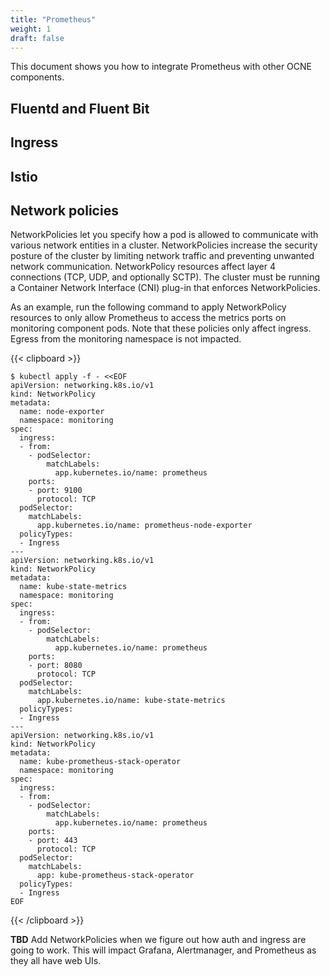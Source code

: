 ```yaml
---
title: "Prometheus"
weight: 1
draft: false
---
```

This document shows you how to integrate Prometheus with other OCNE components.

## Fluentd and Fluent Bit
## Ingress
## Istio
## Network policies
NetworkPolicies let you specify how a pod is allowed to communicate with various network entities in a cluster. NetworkPolicies increase the security posture of the cluster by limiting network traffic and preventing unwanted network communication. NetworkPolicy resources affect layer 4 connections (TCP, UDP, and optionally SCTP). The cluster must be running a Container Network Interface (CNI) plug-in that enforces NetworkPolicies.

As an example, run the following command to apply NetworkPolicy resources to only allow Prometheus to access the metrics ports on monitoring component pods. Note that these policies only affect ingress. Egress from the monitoring namespace is not impacted.

{{< clipboard >}}
<div class="highlight">

```
$ kubectl apply -f - <<EOF
apiVersion: networking.k8s.io/v1
kind: NetworkPolicy
metadata:
  name: node-exporter
  namespace: monitoring
spec:
  ingress:
  - from:
    - podSelector:
        matchLabels:
          app.kubernetes.io/name: prometheus
    ports:
    - port: 9100
      protocol: TCP
  podSelector:
    matchLabels:
      app.kubernetes.io/name: prometheus-node-exporter
  policyTypes:
  - Ingress
---
apiVersion: networking.k8s.io/v1
kind: NetworkPolicy
metadata:
  name: kube-state-metrics
  namespace: monitoring
spec:
  ingress:
  - from:
    - podSelector:
        matchLabels:
          app.kubernetes.io/name: prometheus
    ports:
    - port: 8080
      protocol: TCP
  podSelector:
    matchLabels:
      app.kubernetes.io/name: kube-state-metrics
  policyTypes:
  - Ingress
---
apiVersion: networking.k8s.io/v1
kind: NetworkPolicy
metadata:
  name: kube-prometheus-stack-operator
  namespace: monitoring
spec:
  ingress:
  - from:
    - podSelector:
        matchLabels:
          app.kubernetes.io/name: prometheus
    ports:
    - port: 443
      protocol: TCP
  podSelector:
    matchLabels:
      app: kube-prometheus-stack-operator
  policyTypes:
  - Ingress
EOF
```
</div>
{{< /clipboard >}}

**TBD** Add NetworkPolicies when we figure out how auth and ingress are going to work. This will impact Grafana, Alertmanager, and Prometheus as they all have web UIs.

